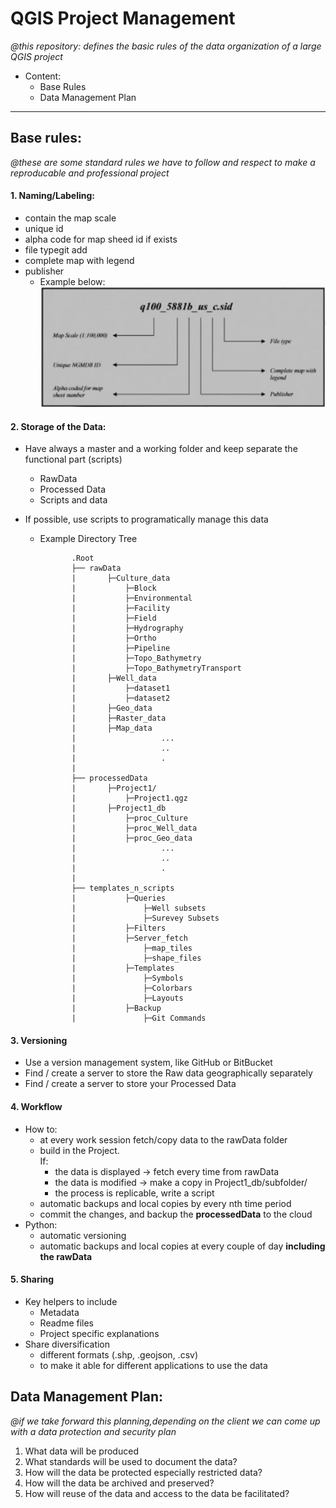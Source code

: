 # QGIS Project Management

*@this repository: defines the basic rules of the data organization of a large QGIS project*
- Content:
    - Base Rules
    - Data Management Plan
<hr />


## **Base rules:**
*@these are some standard rules we have to follow and respect to make a reproducable and professional project*
#### **1. Naming/Labeling:**
- contain the map scale
- unique id
- alpha code for map sheed id if exists
- file typegit add 
- complete map with legend
- publisher
   - Example below:
            ![Naming Convention](img/naming_conv.png)
            
#### 2. **Storage of the Data:**
- Have always a master and a working folder and keep separate the functional part (scripts)
    - RawData
    - Processed Data
    - Scripts and data
- If possible, use scripts to programatically manage this data

   - Example Directory Tree 

                .Root
                ├── rawData
                |       ├─Culture_data
                |           ├─Block      
                |           ├─Environmental      
                |           ├─Facility      
                |           ├─Field      
                |           ├─Hydrography      
                |           ├─Ortho      
                |           ├─Pipeline      
                |           ├─Topo_Bathymetry      
                |           ├─Topo_BathymetryTransport      
                |       ├─Well_data
                |           ├─dataset1
                |           ├─dataset2
                |       ├─Geo_data
                |       ├─Raster_data
                |       ├─Map_data
                |                   ...
                |                   ..
                |                   .
                |
                ├── processedData
                |       ├─Project1/
                |           ├─Project1.qgz
                |       ├─Project1_db
                |           ├─proc_Culture
                |           ├─proc_Well_data
                |           ├─proc_Geo_data
                |                   ...
                |                   ..
                |                   .
                |
                ├── templates_n_scripts
                |           ├─Queries
                |               ├─Well subsets
                |               ├─Surevey Subsets
                |           ├─Filters
                |           ├─Server_fetch
                |               ├─map_tiles
                |               ├─shape_files
                |           ├─Templates
                |               ├─Symbols
                |               ├─Colorbars
                |               ├─Layouts
                |           ├─Backup
                |               ├─Git Commands
                
                


#### 3. **Versioning**
- Use a version management system, like GitHub or BitBucket
- Find / create a server to store the Raw data geographically separately
- Find / create a server to store your Processed Data

#### 4. **Workflow**
- How to:
    - at every work session fetch/copy data to the rawData folder
    - build in the Project.\
     If:
        - the data is displayed -> fetch every time from rawData
        - the data is modified -> make a copy in Project1_db/subfolder/
        - the process is replicable, write a script
    - automatic backups and local copies by every nth time period
    - commit the changes, and backup the **processedData** to the cloud
- Python:
    - automatic versioning
    - automatic backups and local copies at every couple of day **including the rawData**


#### 5. **Sharing**
- Key helpers to include
    - Metadata
    - Readme files
    - Project specific explanations 
- Share diversification
    - different formats (.shp, .geojson, .csv)
    - to make it able for different applications to use the data

## **Data Management Plan:**
*@if we take forward this planning,depending on the client we can come up with a data protection and security plan*
1. What data will be produced
2. What standards will be used to document the data?
3. How will the data be protected especially restricted data?
4. How will the data be archived and preserved?
5. How will reuse of the data and access to the data be facilitated?
